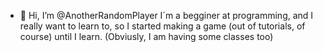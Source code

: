 - 👋 Hi, I’m @AnotherRandomPlayer
I´m a begginer at programming, and I really want to learn to, so I started making a game (out of tutorials, of course) until I learn. (Obviusly, I am having some classes too)
